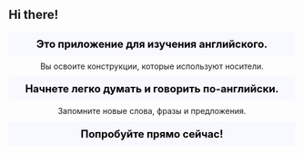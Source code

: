 ## Hi there! 

<div class="main">
Это приложение для изучения английского.
</div>
<div class="sub">
Вы освоите конструкции, которые используют носители.
</div>
<div class="main">
Начнете легко думать и говорить по-английски.
</div>
<div class="sub">
Запомните новые слова, фразы и предложения.
</div>
<div class="main">
Попробуйте прямо сейчас! 
</div>


<style>
.main {
    text-align: center;
    color: black;
    font-weight:700;
    font-size: 130%;
    background: ghostwhite;
    padding: 2%;
}
.sub {
    text-align: center;
    padding: 2%;
}
</style>


